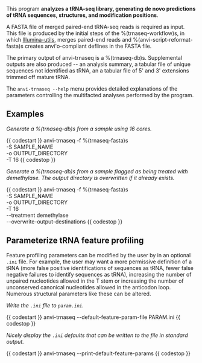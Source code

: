 This program **analyzes a tRNA-seq library, generating de novo predictions of tRNA sequences, structures, and modification positions**.

A FASTA file of merged paired-end tRNA-seq reads is required as input. This file is produced by the initial steps of the %(trnaseq-workflow)s, in which [Illumina-utils](https://github.com/merenlab/illumina-utils), merges paired-end reads and %(anvi-script-reformat-fasta)s creates anvi'o-compliant deflines in the FASTA file.

The primary output of anvi-trnaseq is a %(trnaseq-db)s. Supplemental outputs are also produced -- an analysis summary, a tabular file of unique sequences not identified as tRNA, an a tabular file of 5' and 3' extensions trimmed off mature tRNA.

The `anvi-trnaseq --help` menu provides detailed explanations of the parameters controlling the multifacted analyses performed by the program.

## Examples

*Generate a %(trnaseq-db)s from a sample using 16 cores.*

{{ codestart }}
anvi-trnaseq -f %(trnaseq-fasta)s \
             -S SAMPLE_NAME \
             -o OUTPUT_DIRECTORY \
             -T 16
{{ codestop }}

*Generate a %(trnaseq-db)s from a sample flagged as being treated with demethylase. The output directory is overwritten if it already exists.*

{{ codestart }}
anvi-trnaseq -f %(trnaseq-fasta)s \
             -S SAMPLE_NAME \
             -o OUTPUT_DIRECTORY \
             -T 16 \
             --treatment demethylase \
             --overwrite-output-destinations
{{ codestop }}

## Parameterize tRNA feature profiling

Feature profiling parameters can be modified by the user by in an optional `.ini` file. For example, the user may want a more permissive definition of a tRNA (more false positive identifications of sequences as tRNA, fewer false negative failures to identify sequences as tRNA), increasing the number of unpaired nucleotides allowed in the T stem or increasing the number of unconserved canonical nucleotides allowed in the anticodon loop. Numerous structural parameters like these can be altered.

*Write the `.ini` file to `param.ini`.*

{{ codestart }}
anvi-trnaseq --default-feature-param-file PARAM.ini
{{ codestop }}

*Nicely display the `.ini` defaults that can be written to the file in standard output.*

{{ codestart }}
anvi-trnaseq --print-default-feature-params
{{ codestop }}
